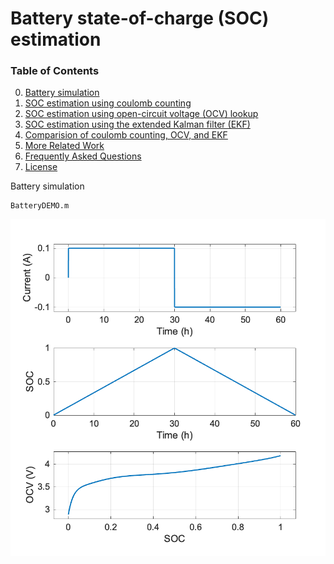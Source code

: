 # Battery state-of-charge (SOC) estimation

### Table of Contents
0. [Battery simulation](#Battery-simulation)
1. [SOC estimation using coulomb counting](#SOC-estimation-using-coulomb-counting)
2. [SOC estimation using open-circuit voltage (OCV) lookup ](#Dependencies)
3. [SOC estimation using the extended Kalman filter (EKF)](#Build)
4. [Comparision of coulomb counting, OCV, and EKF](#How-to-run)
5. [More Related Work](#More-Related-Work)
6. [Frequently Asked Questions](#Frequently-Asked-Questions)
7. [License](#License)

Battery simulation
``` 
BatteryDEMO.m
```
![Batery demo](Figures/soc_demo.png)
